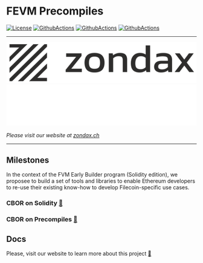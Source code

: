 # FEVM Precompiles
[![License](https://img.shields.io/badge/License-Apache%202.0-blue.svg)](https://opensource.org/licenses/Apache-2.0)
[![GithubActions](https://github.com/Zondax/fevm-solidity-precompiles/actions/workflows/m1.main.yaml/badge.svg)](https://github.com/Zondax/fevm-solidity-precompiles/blob/main/.github/workflows/m1.main.yaml)
[![GithubActions](https://github.com/Zondax/fevm-solidity-precompiles/actions/workflows/m1.analysis.yaml/badge.svg)](https://github.com/Zondax/fevm-solidity-precompiles/blob/main/.github/workflows/m1.analysis.yaml)
[![GithubActions](https://github.com/Zondax/fevm-solidity-precompiles/actions/workflows/m2.main.yaml/badge.svg)](https://github.com/Zondax/fevm-solidity-precompiles/blob/main/.github/workflows/m2.main.yaml)

---

![zondax_light](docs/assets/zondax_light.png#gh-light-mode-only)
![zondax_dark](docs/assets/zondax_dark.png#gh-dark-mode-only)

_Please visit our website at [zondax.ch](https://www.zondax.ch)_

---

## Milestones

In the context of the FVM Early Builder program (Solidity edition), we proposee to build a set of tools and libraries to enable Ethereum developers to re-use their existing know-how to develop Filecoin-specific use cases.

### CBOR on Solidity [:link:](./m1/README.md)

### CBOR on Precompiles [:link:](./m2/README.md)

## Docs

Please, visit our website to learn more about this project [:link:](https://docs.zondax.ch)

